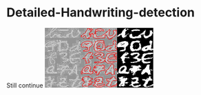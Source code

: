 # Detailed-Handwriting-detection
Still continue
![](result-capsulenet/real.png)![](result-capsulenet/real_and_recon_test.png)![](result-capsulenet/recon.png)
